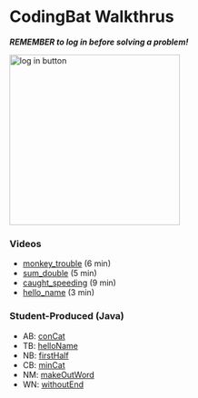 # CodingBat Walkthrus

***REMEMBER to log in before solving a problem!***

<img src="https://user-images.githubusercontent.com/7727226/80993843-cb025900-8e09-11ea-9f34-b8d1a8f25df0.png" alt="log in button" width="300"/>

### Videos
- [monkey_trouble](http://youtu.be/vsXJeu6nnI0) (6 min)
- [sum_double](http://youtu.be/r8kHWr0BSBI) (5 min)
- [caught_speeding](https://youtu.be/uIzjEw3ACnM) (9 min)
- [hello_name](http://youtu.be/pYvbB30NyF0?hd=1) (3 min)


### Student-Produced (Java)
- AB: [conCat](https://www.youtube.com/watch?v=5Qc2qff1P1s)
- TB: [helloName](https://www.youtube.com/watch?v=UhCDMBvafiU&feature=youtu.be)
- NB: [firstHalf](https://drive.google.com/file/d/1nacDLzyDuIGVobhhGtuXh9URl2xzgnG4/view)
- CB: [minCat](https://21burrce.hippovideo.io/video/play/CGH-gQIVDLozLgGh2m0ATpxi3X8eJuUd-U2prsVaI68?utm_source=hv-campaigns&hreferer=private&_=1603838572761)
- NM: [makeOutWord](https://drive.google.com/file/d/1vjRMD_-0UVPTMURO2rR4HebqXXUX30Pz/view)
- WN: [withoutEnd](https://www.youtube.com/watch?v=UbQue8qvk1c&feature=youtu.be)
